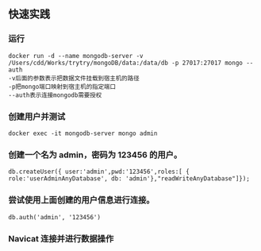 ## 快速实践

### 运行

```
docker run -d --name mongodb-server -v /Users/cdd/Works/trytry/mongoDB/data:/data/db -p 27017:27017 mongo --auth 
-v后面的参数表示把数据文件挂载到宿主机的路径
-p把mongo端口映射到宿主机的指定端口
--auth表示连接mongodb需要授权
```

### 创建用户并测试

```
docker exec -it mongodb-server mongo admin
```

### 创建一个名为 admin，密码为 123456 的用户。

```
db.createUser({ user:'admin',pwd:'123456',roles:[ { role:'userAdminAnyDatabase', db: 'admin'},"readWriteAnyDatabase"]});
```

### 尝试使用上面创建的用户信息进行连接。

```
db.auth('admin', '123456')
```

### Navicat 连接并进行数据操作
